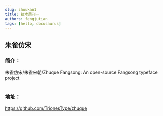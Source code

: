 ```yaml
---
slug: zhoukan1
title: 技术周刊一
authors: fengjutian
tags: [hello, docusaurus]
---
```


## 朱雀仿宋
### 简介：
朱雀仿宋/朱雀宋朝/Zhuque Fangsong: An open-source Fangsong typeface project
#
### 地址：
https://github.com/TrionesType/zhuque